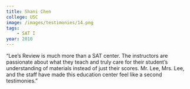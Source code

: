 ```yaml
---
title: Shani Chen
college: USC
image: /images/testimonies/14.png
tags:
    - SAT I
year: 2010
---
```


“Lee’s Review is much more than a SAT center. The instructors are
passionate about what they teach and truly care for their student’s
understanding of materials instead of just their scores. Mr. Lee, Mrs.
Lee, and the staff have made this education center feel like a second
testimonies.”
